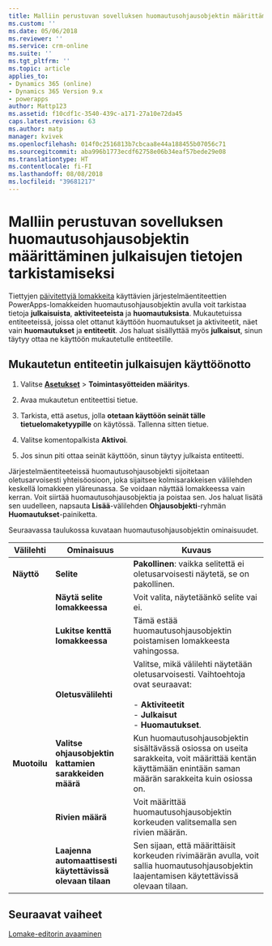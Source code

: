 ```yaml
---
title: Malliin perustuvan sovelluksen huomautusohjausobjektin määrittäminen julkaisujen tietojen tarkistamiseksi PowerAppsissa | MicrosoftDocs
ms.custom: ''
ms.date: 05/06/2018
ms.reviewer: ''
ms.service: crm-online
ms.suite: ''
ms.tgt_pltfrm: ''
ms.topic: article
applies_to:
- Dynamics 365 (online)
- Dynamics 365 Version 9.x
- powerapps
author: Mattp123
ms.assetid: f10cdf1c-3540-439c-a171-27a10e72da45
caps.latest.revision: 63
ms.author: matp
manager: kvivek
ms.openlocfilehash: 014f0c2516813b7cbcaa8e44a188455b07056c71
ms.sourcegitcommit: aba996b1773ecdf62758e06b34eaf57bede29e08
ms.translationtype: HT
ms.contentlocale: fi-FI
ms.lasthandoff: 08/08/2018
ms.locfileid: "39681217"
---
```

# <a name="set-up-the-model-driven-app-notes-control-to-access-information-about-posts"></a>Malliin perustuvan sovelluksen huomautusohjausobjektin määrittäminen julkaisujen tietojen tarkistamiseksi

 Tiettyjen [päivitettyjä lomakkeita](main-form-presentations.md#updated-forms) käyttävien järjestelmäentiteettien PowerApps-lomakkeiden huomautusohjausobjektin avulla voit tarkistaa tietoja **julkaisuista**, **aktiviteeteista** ja **huomautuksista**. Mukautetuissa entiteeteissä, joissa olet ottanut käyttöön huomautukset ja aktiviteetit, näet vain **huomautukset** ja **entiteetit**. Jos haluat sisällyttää myös **julkaisut**, sinun täytyy ottaa ne käyttöön mukautetulle entiteetille.  
  
## <a name="enable-posts-for-a-custom-entity"></a>Mukautetun entiteetin julkaisujen käyttöönotto  
  
1.  Valitse **[Asetukset](advanced-navigation.md#settings)** > **Toimintasyötteiden määritys**. 
  
2.  Avaa mukautetun entiteettisi tietue.  
  
3.  Tarkista, että asetus, jolla **otetaan käyttöön seinät tälle tietuelomaketyypille** on käytössä. Tallenna sitten tietue.  
  
4.  Valitse komentopalkista **Aktivoi**.  
  
5.  Jos sinun piti ottaa seinät käyttöön, sinun täytyy julkaista entiteetti.  
  
 Järjestelmäentiteeteissä huomautusohjausobjekti sijoitetaan oletusarvoisesti yhteisöosioon, joka sijaitsee kolmisarakkeisen välilehden keskellä lomakkeen yläreunassa. Se voidaan näyttää lomakkeessa vain kerran. Voit siirtää huomautusohjausobjektia ja poistaa sen. Jos haluat lisätä sen uudelleen, napsauta **Lisää**-välilehden **Ohjausobjekti**-ryhmän **Huomautukset**-painiketta.  
  
 Seuraavassa taulukossa kuvataan huomautusohjausobjektin ominaisuudet.  
  
|Välilehti|Ominaisuus|Kuvaus|  
|---------|--------------|-----------------|  
|**Näyttö**|**Selite**|**Pakollinen**: vaikka selitettä ei oletusarvoisesti näytetä, se on pakollinen.|  
||**Näytä selite lomakkeessa**|Voit valita, näytetäänkö selite vai ei.|  
||**Lukitse kenttä lomakkeessa**|Tämä estää huomautusohjausobjektin poistamisen lomakkeesta vahingossa.|  
||**Oletusvälilehti**|Valitse, mikä välilehti näytetään oletusarvoisesti. Vaihtoehtoja ovat seuraavat:<br /><br /> - **Aktiviteetit**<br />- **Julkaisut**<br />- **Huomautukset**.|  
|**Muotoilu**|**Valitse ohjausobjektin kattamien sarakkeiden määrä**|Kun huomautusohjausobjektin sisältävässä osiossa on useita sarakkeita, voit määrittää kentän käyttämään enintään saman määrän sarakkeita kuin osiossa on.|  
||**Rivien määrä**|Voit määrittää huomautusohjausobjektin korkeuden valitsemalla sen rivien määrän.|  
||**Laajenna automaattisesti käytettävissä olevaan tilaan**|Sen sijaan, että määrittäisit korkeuden rivimäärän avulla, voit sallia huomautusohjausobjektin laajentamisen käytettävissä olevaan tilaan.|  
  
## <a name="next-steps"></a>Seuraavat vaiheet
[Lomake-editorin avaaminen](open-form-editor.md)
